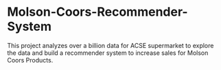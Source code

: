 # Molson-Coors-Recommender-System
This project analyzes over a billion data for ACSE supermarket to explore the data and build a recommender system to increase sales for Molson Coors Products.

